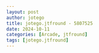 ```yaml
---
layout: post
author: jotego
title: jotego.jtfround - 5807525
date: 2024-10-11
categories: [Arcade, jtfround]
tags: [jotego.jtfround]
---
```


